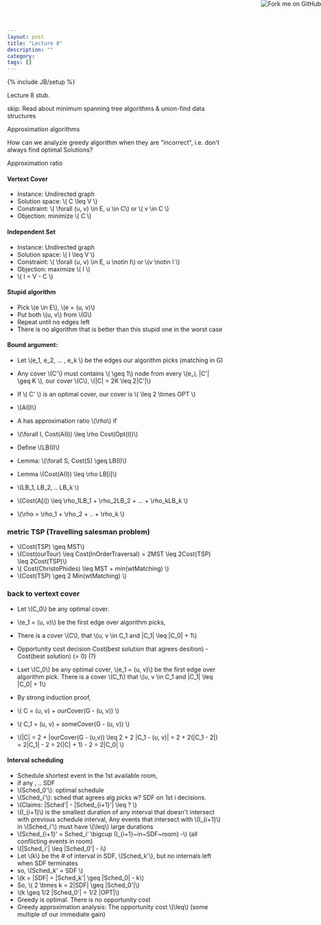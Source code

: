 ```yaml
---
layout: post
title: "Lecture 8"
description: ""
category: 
tags: []
---
```

{% include JB/setup %}

<script type="text/javascript"
  src="http://cdn.mathjax.org/mathjax/latest/MathJax.js?config=TeX-AMS-MML_HTMLorMML">
</script>

<a href="https://github.com/emchristiansen/CSE202/tree/gh-pages/_posts">
  <img style="position: absolute; top: 0; right: 0; border: 0;" src="https://s3.amazonaws.com/github/ribbons/forkme_right_darkblue_121621.png" alt="Fork me on GitHub">
</a>

<!--EDIT BELOW THIS LINE, UNLESS YOU ARE DOING SOMETHING SPECIAL.-->

Lecture 8 stub.

skip: Read about minimum spanning tree algorithms & union-find data structures

Approximation algorithms

How can we analyzie greedy algorithm when they are "incorrect", i.e. don't
always find optimal Solutions?

Approximation ratio


#### Vertext Cover
* Instance: Undirected graph
* Solution space:  \\( C \leq V \\)
* Constraint: \\( \forall (u, v) \in E, u \in C\\) or \\( v \in C \\)
* Objection: minimize \\( C \\)

#### Independent Set
* Instance: Undirected graph
* Solution space:  \\( I \leq V \\)
* Constraint: \\( \forall (u, v) \in E, u \notin I\\) or \\(v \notin I \\)
* Objection: maximize \\( I \\)
* \\( I = V - C \\)

#### Stupid algorithm 
* Pick \\(e \in E\\), \\(e = (u, v)\\)
* Put both \\(u, v\\) from \\(G\\)
* Repeat until no edges left
* There is no algorithm that is better than this stupid one in the worst case

#### Bound argument:
* Let \\(e\_1, e\_2, ... , e\_k \\) be the edges our algorithm picks (matching
  in G)
* Any cover \\(C'\\) must contains \\( \geq 1\\) node from every \\(e\_i, |C'|
  \geq K \\), our cover \\(C\\), \\(|C| = 2K \leq 2|C'|\\)
* If \\( C' \\) is an optimal cover, our cover is \\( \leq 2 \times OPT \\)

* \\(A(I)\\)
* A has approximation ratio \\(\rho\\) if 
* \\(\forall I, Cost(A(I)) \leq \rho Cost(Opt(I))\\)

* Define \\(LB(I)\\)
* Lemma: \\(\forall S, Cost(S) \geq LB(I)\\)
* Lemma \\(Cost(A(I)) \leq \rho LB[i]\\)
* \\(LB\_1, LB\_2, .. LB\_k \\)
* \\(Cost(A[i]) \leq \rho\_1LB\_1 + \rho\_2LB\_2 + ... + \rho\_kLB\_k \\)
* \\(\rho = \rho\_1 + \rho\_2 + .. + \rho\_k \\)

### metric TSP (Travelling salesman problem)
* \\(Cost(TSP) \geq MST\\)
* \\(Cost(ourTour) \leq Cost(InOrderTraversal) = 2MST \leq 2Cost(TSP) \leq
  2Cost(TSP)\\)
* \\( Cost(ChristoPhides) \leq MST + min(wtMatching) \\)
* \\(Cost(TSP) \geq  2 Min(wtMatching) \\)

### back to vertext cover
* Let \\(C\_0\\) be any optimal cover.
* \\(e\_1 = (u, v)\\) be the first edge over algorithm picks,
* There is a cover \\(C\\), that \\(u, v \in C\_1 and |C\_1| \leq |C\_0| + 1\\)
* Opportunity cost decision Cost(best solution that agrees desition) - Cost(best
  solution) (= 0) (?)

* Lset \\(C\_0\\) be any optimal cover, \\(e\_1 = (u, v)\\) be the first edge over
  algorithm pick. There is a cover \\(C\_1\\) that 
  \\(u, v \in C\_1 and |C\_1| \leq |C\_0| + 1\\)
 
* By strong induction proof,
* \\( C = (u, v) + ourCover(G - (u, v)) \\)
* \\( C\_1 = (u, v) + someCover(G - (u, v)) \\)
* \\(|C| = 2 + |ourCover(G - (u,v)) \leq
  2 + 2 |C\_1 - (u, v)| = 
  2 + 2(|C\_1 - 2|) = 2|C\_1| - 2 =
  2(|C| + 1) - 2 = 2|C\_0| \\)

#### Interval scheduling
* Schedule shortest event in the 1st available room,
* if any , .. SDF
* \\(Sched\_0'\\): optimal schedule
* \\(Sched\_i'\\): sched that agrees alg picks w? SDF on 1st i decisions.
* \\(Claims: |Sched'| - |Sched\_{i+1}'| \leq ? \\)
* \\(I\_{i+1}\\) is the smallest duration of any interval that doesn't intersect
  with previous schedule interval, Any events that intersect with \\(I\_{i+1}\\)
  in \\(Sched\_i'\\) must have \\(\leq\\) large durations
* \\(Sched\_{i+1}' = Sched\_i' \bigcup (I\_{i+1}~in~SDF~room) -\\) (all
  conflicting events in room)
* \\(|Sched\_i'| \leq |Sched\_0'| - i\\)
* Let \\(k\\) be the # of interval in SDF, \\(Sched\_k'\\), but no internals
  left when SDF terminates 
* so, \\(Sched\_k' = SDF \\)
* \\(k = |SDF| = |Sched\_k'| \geq |Sched\_0| - k\\)
* So, \\( 2 \times k = 2|SDF| \geq |Sched\_0'|\\)
* \\(k \geq 1/2 |Sched\_0'| = 1/2 |OPT|\\)
* Greedy is optimal. There is no opportunity cost
* Greedy approximation analysis: The opportunity cost \\(\leq\\)
  (some multiple of our immediate gain)
